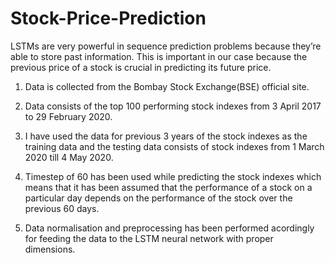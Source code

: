 # Stock-Price-Prediction

LSTMs are very powerful in sequence prediction problems because they’re able to store past information. This is important in our case because the previous price of a stock is crucial in predicting its future price.

1) Data is collected from the Bombay Stock Exchange(BSE) official site.

2) Data consists of the top 100 performing stock indexes from 3 April 2017 to 29 February 2020.

3) I have used the data for previous 3 years of the stock indexes as the training data and the testing data consists of stock indexes from 1 March 2020 till 4 May 2020.

4) Timestep of 60 has been used while predicting the stock indexes which means that it has been assumed that the performance of a stock on a particular day depends on the performance of the stock over the previous 60 days.

5) Data normalisation and preprocessing has been performed acordingly for feeding the data to the LSTM neural network with proper dimensions.
